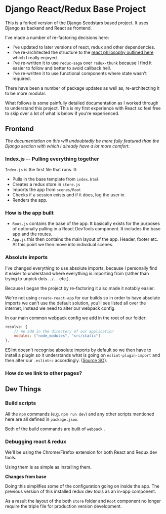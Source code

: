 # Django React/Redux Base Project

This is a forked version of the Django Seedstars based project. It uses Django as backend and React as frontend.

I've made a number of re-factoring decisions here:

- I've updated to later versions of react, redux and other dependencies. 
- I've re-architected the structure to the [react philosophy outlined here](https://medium.com/@alexmngn/how-to-better-organize-your-react-applications-2fd3ea1920f1) which I really enjoyed.
- I've re-written it to use `redux-saga` over `redux-thunk` because I find it easier to follow and better to avoid callback hell. 
- I've re-written it to use functional components where state wasn't required.

There have been a number of package updates as well as, re-architecting it to be more modular.

What follows is some painfully detailed documentation as I worked through to understand this project. This is my first experience with React so feel free to skip over a lot of what is below if you're experienced.

## Frontend

*The documentation on this will undoubtedly be more fully featured than the Django section with which I already have a lot more comfort.*

### Index.js -- Pulling everything together

`Index.js` is the first file that runs. It:

- Pulls in the base template from `index.html`
- Creates a redux store in `store.js`
- Imports the app from `scenes/Root`
- Checks if a session exists and if it does, log the user in.
- Renders the app.

### How is the app built

- `Root.js` contains the base of the app. It basically exists for the purposes of optionally pulling in a React DevTools component. It includes the base app and the routes.
- `App.js` this then contains the main layout of the app. Header, footer etc. At this point we then move into individual scenes.

### Absolute imports

I've changed everything to use absolute imports, because I personally find it easier to understand where everything is importing from (rather than trying to unpick dots`../..` etc.).

Because I began the project by re-factoring it also made it notably easier.

We're not using `create-react-app` for our builds so in order to have absolute imports we can't use the default solution, you'll see listed all over the internet, instead we need to alter our webpack config.

In our main common webpack config we add in the root of our folder:

```javascript
resolve: {
	// We add in the directory of our application
    modules: ["node_modules", "src/static"]
},
```

ESlint doesn't recognise absolute imports by default so we then have to install a plugin so it understands what is going on `eslint-plugin-import`  and then alter our `.eslintrc` accordingly. ([Source SO](https://stackoverflow.com/questions/50234858/how-to-change-eslint-settings-to-understand-absolute-import)).

### How do we link to other pages?

## Dev Things

### Build scripts

All the `npm` commands (e.g. `npm run dev`) and any other scripts mentioned here are all defined in `package.json`.

Both of the build commands are built of `webpack` .

### Debugging react & redux

We'll be using the Chrome/Firefox extension for both React and Redux dev tools.

Using them is as simple as installing them.

**Changes from base**

Doing this simplifies some of the configuration going on inside the app. The previous version of this installed redux dev tools as an in-app component. 

As a result the layout of the both `store` folder and `Root` component no longer require the triple file for production version development. 



